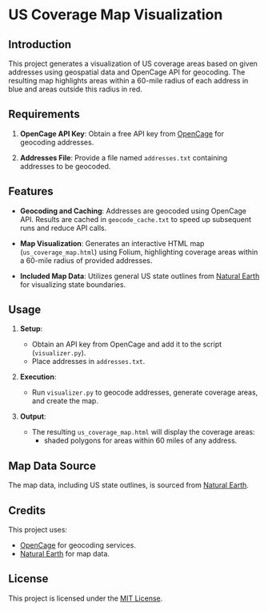 # US Coverage Map Visualization

## Introduction

This project generates a visualization of US coverage areas based on given addresses using geospatial data and OpenCage API for geocoding. The resulting map highlights areas within a 60-mile radius of each address in blue and areas outside this radius in red.

## Requirements

1. **OpenCage API Key**: Obtain a free API key from [OpenCage](https://opencagedata.com) for geocoding addresses.
   
2. **Addresses File**: Provide a file named `addresses.txt` containing addresses to be geocoded.

## Features

- **Geocoding and Caching**: Addresses are geocoded using OpenCage API. Results are cached in `geocode_cache.txt` to speed up subsequent runs and reduce API calls.
  
- **Map Visualization**: Generates an interactive HTML map (`us_coverage_map.html`) using Folium, highlighting coverage areas within a 60-mile radius of provided addresses.

- **Included Map Data**: Utilizes general US state outlines from [Natural Earth](https://www.naturalearthdata.com) for visualizing state boundaries.

## Usage

1. **Setup**:
   - Obtain an API key from OpenCage and add it to the script (`visualizer.py`).
   - Place addresses in `addresses.txt`.

2. **Execution**:
   - Run `visualizer.py` to geocode addresses, generate coverage areas, and create the map.
   
3. **Output**:
   - The resulting `us_coverage_map.html` will display the coverage areas:
     - shaded polygons for areas within 60 miles of any address.

## Map Data Source

The map data, including US state outlines, is sourced from [Natural Earth](https://www.naturalearthdata.com).

## Credits

This project uses:
- [OpenCage](https://opencagedata.com) for geocoding services.
- [Natural Earth](https://www.naturalearthdata.com) for map data.

## License

This project is licensed under the [MIT License](LICENSE).
